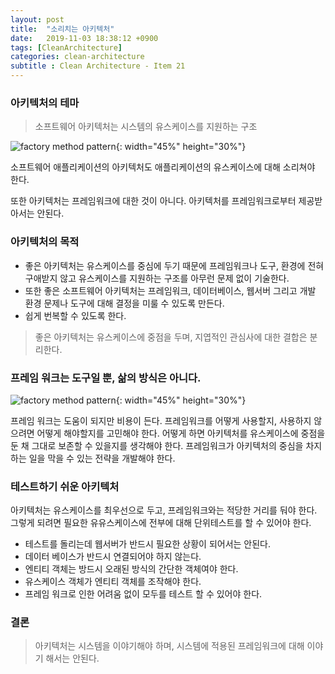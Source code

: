 ```yaml
---
layout: post
title:  "소리치는 아키텍처"
date:   2019-11-03 18:38:12 +0900
tags: [CleanArchitecture]
categories: clean-architecture
subtitle : Clean Architecture - Item 21
---
```


### 아키텍처의 테마

> 소프트웨어 아키텍처는 시스템의 유스케이스를 지원하는 구조

![factory method pattern](18.jpg){: width="45%" height="30%"}

소프트웨어 애플리케이션의 아키텍처도 애플리케이션의 유스케이스에 대해 소리쳐야 한다.

또한 아키텍처는 프레임워크에 대한 것이 아니다. 아키텍처를 프레임워크로부터 제공받아서는 안된다.

### 아키텍처의 목적

- 좋은 아키텍처는 유스케이스를 중심에 두기 때문에 프레임워크나 도구, 환경에 전혀 구애받지 않고 유스케이스를 지원하는 구조를 아무런 문제 없이 기술한다.
- 또한 좋은 소프트웨어 아키텍처는 프레임워크, 데이터베이스, 웹서버 그리고 개발 환경 문제나 도구에 대해 결정을 미룰 수 있도록 만든다. 
- 쉽게 번복할 수 있도록 한다. 

> 좋은 아키텍처는 유스케이스에 중점을 두며, 지엽적인 관심사에 대한 결합은 분리한다. 

### 프레임 워크는 도구일 뿐, 삶의 방식은 아니다.

![factory method pattern](19.png){: width="45%" height="30%"}

프레임 워크는 도움이 되지만 비용이 든다. 프레임워크를 어떻게 사용할지, 사용하지 않으려면 어떻게 해야할지를 고민해야 한다. 어떻게 하면 아키텍처를 유스케이스에 중점을 둔 채 그대로 보존할 수 있을지를 생각해야 한다. 프레임워크가 아키텍처의 중심을 차지하는 일을 막을 수 있는 전략을 개발해야 한다. 

### 테스트하기 쉬운 아키텍처

아키텍처는 유스케이스를 최우선으로 두고, 프레임워크와는 적당한 거리를 둬야 한다. 그렇게 되려면 필요한 유유스케이스에 전부에 대해 단위테스트를 할 수 있어야 한다.

- 테스트를 돌리는데 웹서버가 반드시 필요한 상황이 되어서는 안된다.
- 데이터 베이스가 반드시 연결되어야 하지 않는다. 
- 엔티티 객체는 방드시 오래된 방식의 간단한 객체여야 한다.
- 유스케이스 객체가 엔티티 객체를 조작해야 한다.
- 프레임 워크로 인한 어려움 없이 모두를 테스트 할 수 있어야 한다.

### 결론

>  아키텍처는 시스템을 이야기해야 하며, 시스템에 적용된 프레임워크에 대해 이야기 해서는 안된다.


